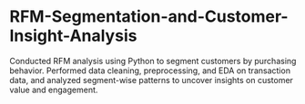 # RFM-Segmentation-and-Customer-Insight-Analysis
Conducted RFM analysis using Python to segment customers by purchasing behavior. Performed data cleaning, preprocessing, and EDA on transaction data, and analyzed segment-wise patterns to uncover insights on customer value and engagement. 
